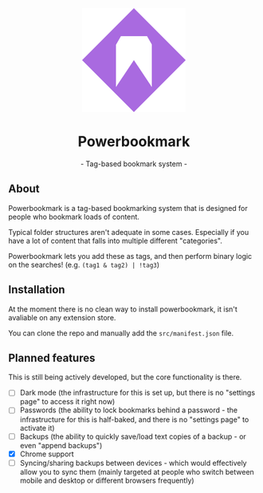 <div align="center">
    <img src="./src/logopowerbookmark.png">
    <h1>Powerbookmark</h1>
    <p>- Tag-based bookmark system -</p>
</div>

## About
Powerbookmark is a tag-based bookmarking system that is designed for people who bookmark loads of content. 

Typical folder structures aren't adequate in some cases. Especially if you have a lot of content that falls into multiple different "categories". 

Powerbookmark lets you add these as tags, and then perform binary logic on the searches! (e.g. `(tag1 & tag2) | !tag3`)

## Installation
At the moment there is no clean way to install powerbookmark, it isn't avaliable on any extension store. 

You can clone the repo and manually add the `src/manifest.json` file.

## Planned features
This is still being actively developed, but the core functionality is there.

- [ ] Dark mode (the infrastructure for this is set up, but there is no "settings page" to access it right now)
- [ ] Passwords (the ability to lock bookmarks behind a password - the infrastructure for this is half-baked, and there is no "settings page" to activate it)
- [ ] Backups (the ability to quickly save/load text copies of a backup - or even "append backups")
- [x] Chrome support 
- [ ] Syncing/sharing backups between devices - which would effectively allow you to sync them (mainly targeted at people who switch between mobile and desktop or different browsers frequently)
